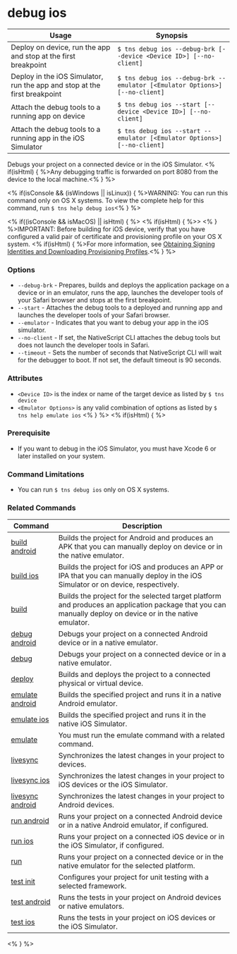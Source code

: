 debug ios
==========

Usage | Synopsis
---|---
Deploy on device, run the app and stop at the first breakpoint | `$ tns debug ios --debug-brk [--device <Device ID>] [--no-client]`
Deploy in the iOS Simulator, run the app and stop at the first breakpoint | `$ tns debug ios --debug-brk --emulator [<Emulator Options>] [--no-client]`
Attach the debug tools to a running app on device | `$ tns debug ios --start [--device <Device ID>] [--no-client]`
Attach the debug tools to a running app in the iOS Simulator | `$ tns debug ios --start --emulator [<Emulator Options>] [--no-client]`

Debugs your project on a connected device or in the iOS Simulator. <% if(isHtml) { %>Any debugging traffic is forwarded on port 8080 from the device to the local machine.<% } %>

<% if(isConsole && (isWindows || isLinux)) { %>WARNING: You can run this command only on OS X systems. To view the complete help for this command, run `$ tns help debug ios`<% } %>

<% if((isConsole && isMacOS) || isHtml) { %>
<% if(isHtml) { %>> <% } %>IMPORTANT: Before building for iOS device, verify that you have configured a valid pair of certificate and provisioning profile on your OS X system. <% if(isHtml) { %>For more information, see [Obtaining Signing Identities and Downloading Provisioning Profiles](https://developer.apple.com/library/mac/recipes/xcode_help-accounts_preferences/articles/obtain_certificates_and_provisioning_profiles.html).<% } %>

### Options
* `--debug-brk` - Prepares, builds and deploys the application package on a device or in an emulator, runs the app, launches the developer tools of your Safari browser and stops at the first breakpoint.
* `--start` - Attaches the debug tools to a deployed and running app and launches the developer tools of your Safari browser.
* `--emulator` - Indicates that you want to debug your app in the iOS simulator.
* `--no-client` - If set, the NativeScript CLI attaches the debug tools but does not launch the developer tools in Safari.
* `--timeout` - Sets the number of seconds that NativeScript CLI will wait for the debugger to boot. If not set, the default timeout is 90 seconds.

### Attributes
* `<Device ID>` is the index or name of the target device as listed by `$ tns device`
* `<Emulator Options>` is any valid combination of options as listed by `$ tns help emulate ios`
<% } %>
<% if(isHtml) { %>
### Prerequisite

* If you want to debug in the iOS Simulator, you must have Xcode 6 or later installed on your system.

### Command Limitations

* You can run `$ tns debug ios` only on OS X systems.

### Related Commands

Command | Description
----------|----------
[build android](build-android.html) | Builds the project for Android and produces an APK that you can manually deploy on device or in the native emulator.
[build ios](build-ios.html) | Builds the project for iOS and produces an APP or IPA that you can manually deploy in the iOS Simulator or on device, respectively.
[build](build.html) | Builds the project for the selected target platform and produces an application package that you can manually deploy on device or in the native emulator.
[debug android](debug-android.html) | Debugs your project on a connected Android device or in a native emulator.
[debug](debug.html) | Debugs your project on a connected device or in a native emulator.
[deploy](deploy.html) | Builds and deploys the project to a connected physical or virtual device.
[emulate android](emulate-android.html) | Builds the specified project and runs it in a native Android emulator.
[emulate ios](emulate-ios.html) | Builds the specified project and runs it in the native iOS Simulator.
[emulate](emulate.html) | You must run the emulate command with a related command.
[livesync](livesync.html) | Synchronizes the latest changes in your project to devices.
[livesync ios](livesync-ios.html) | Synchronizes the latest changes in your project to iOS devices or the iOS Simulator.
[livesync android](livesync-android.html) | Synchronizes the latest changes in your project to Android devices.
[run android](run-android.html) | Runs your project on a connected Android device or in a native Android emulator, if configured.
[run ios](run-ios.html) | Runs your project on a connected iOS device or in the iOS Simulator, if configured.
[run](run.html) | Runs your project on a connected device or in the native emulator for the selected platform.
[test init](test-init.html) | Configures your project for unit testing with a selected framework.
[test android](test-android.html) | Runs the tests in your project on Android devices or native emulators.
[test ios](test-ios.html) | Runs the tests in your project on iOS devices or the iOS Simulator.
<% } %>